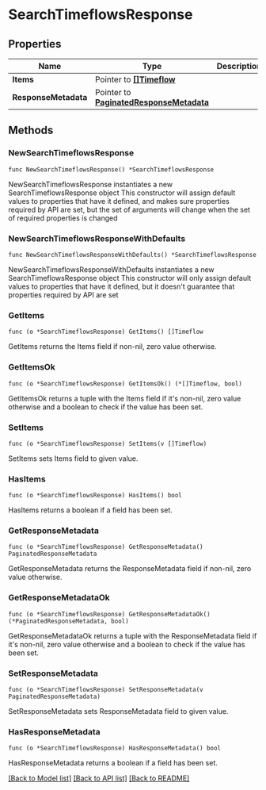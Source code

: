 # SearchTimeflowsResponse

## Properties

Name | Type | Description | Notes
------------ | ------------- | ------------- | -------------
**Items** | Pointer to [**[]Timeflow**](Timeflow.md) |  | [optional] 
**ResponseMetadata** | Pointer to [**PaginatedResponseMetadata**](PaginatedResponseMetadata.md) |  | [optional] 

## Methods

### NewSearchTimeflowsResponse

`func NewSearchTimeflowsResponse() *SearchTimeflowsResponse`

NewSearchTimeflowsResponse instantiates a new SearchTimeflowsResponse object
This constructor will assign default values to properties that have it defined,
and makes sure properties required by API are set, but the set of arguments
will change when the set of required properties is changed

### NewSearchTimeflowsResponseWithDefaults

`func NewSearchTimeflowsResponseWithDefaults() *SearchTimeflowsResponse`

NewSearchTimeflowsResponseWithDefaults instantiates a new SearchTimeflowsResponse object
This constructor will only assign default values to properties that have it defined,
but it doesn't guarantee that properties required by API are set

### GetItems

`func (o *SearchTimeflowsResponse) GetItems() []Timeflow`

GetItems returns the Items field if non-nil, zero value otherwise.

### GetItemsOk

`func (o *SearchTimeflowsResponse) GetItemsOk() (*[]Timeflow, bool)`

GetItemsOk returns a tuple with the Items field if it's non-nil, zero value otherwise
and a boolean to check if the value has been set.

### SetItems

`func (o *SearchTimeflowsResponse) SetItems(v []Timeflow)`

SetItems sets Items field to given value.

### HasItems

`func (o *SearchTimeflowsResponse) HasItems() bool`

HasItems returns a boolean if a field has been set.

### GetResponseMetadata

`func (o *SearchTimeflowsResponse) GetResponseMetadata() PaginatedResponseMetadata`

GetResponseMetadata returns the ResponseMetadata field if non-nil, zero value otherwise.

### GetResponseMetadataOk

`func (o *SearchTimeflowsResponse) GetResponseMetadataOk() (*PaginatedResponseMetadata, bool)`

GetResponseMetadataOk returns a tuple with the ResponseMetadata field if it's non-nil, zero value otherwise
and a boolean to check if the value has been set.

### SetResponseMetadata

`func (o *SearchTimeflowsResponse) SetResponseMetadata(v PaginatedResponseMetadata)`

SetResponseMetadata sets ResponseMetadata field to given value.

### HasResponseMetadata

`func (o *SearchTimeflowsResponse) HasResponseMetadata() bool`

HasResponseMetadata returns a boolean if a field has been set.


[[Back to Model list]](../README.md#documentation-for-models) [[Back to API list]](../README.md#documentation-for-api-endpoints) [[Back to README]](../README.md)


